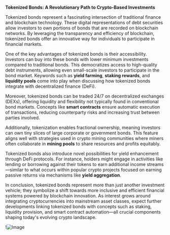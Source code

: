 **Tokenized Bonds: A Revolutionary Path to Crypto-Based Investments**

Tokenized bonds represent a fascinating intersection of traditional finance and blockchain technology. These digital representations of debt securities allow investors to own portions of bonds that are recorded on blockchain networks. By leveraging the transparency and efficiency of blockchain, tokenized bonds offer an innovative way for individuals to participate in financial markets.

One of the key advantages of tokenized bonds is their accessibility. Investors can buy into these bonds with lower minimum investments compared to traditional bonds. This democratizes access to high-quality debt instruments, allowing even small-scale investors to participate in the bond market. Keywords such as **yield farming**, **staking rewards**, and **liquidity pools** come into play when discussing how tokenized bonds integrate with decentralized finance (DeFi).

Moreover, tokenized bonds can be traded 24/7 on decentralized exchanges (DEXs), offering liquidity and flexibility not typically found in conventional bond markets. Concepts like **smart contracts** ensure automatic execution of transactions, reducing counterparty risks and increasing trust between parties involved.

Additionally, tokenization enables fractional ownership, meaning investors can own tiny slices of large corporate or government bonds. This feature aligns well with strategies used in crypto mining communities where miners often collaborate in **mining pools** to share resources and profits equitably.

Tokenized bonds also introduce novel possibilities for yield enhancement through DeFi protocols. For instance, holders might engage in activities like lending or borrowing against their tokens to earn additional income streams—similar to what occurs within popular crypto projects focused on earning passive returns via mechanisms like **yield aggregation**.

In conclusion, tokenized bonds represent more than just another investment vehicle; they symbolize a shift towards more inclusive and efficient financial systems powered by blockchain innovation. As interest grows around integrating cryptocurrencies into mainstream asset classes, expect further developments linking tokenized bonds with concepts such as staking, liquidity provision, and smart contract automation—all crucial components shaping today's evolving crypto landscape.

!![Image](https://github.com/user-attachments/assets/3be06921-4469-491d-bd37-5f14c53422b7)